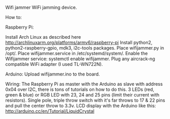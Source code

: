 Wifi jammer
WiFi jamming device.

How to:

Raspberry Pi:

Install Arch Linux as described here http://archlinuxarm.org/platforms/armv6/raspberry-pi
Install python2, python2-raspberry-gpio, mdk3, i2c-tools packages.
Place wifijammer.py in /opt/.
Place wifijammer.service in /etc/systemd/system/.
Enable the Wifijammer service: systemctl enable wifijammer.
Plug any aircrack-ng compatible WiFi adapter (I used TL-WN722N).

Arduino:
Upload wifijammer.ino to the board.

Wiring:
The Raspberry Pi as master with the Arduino as slave with address 0x04 over I2C, there is tons of tutorials on how to do this.
3 LEDs (red, green & blue) or RGB LED with 23, 24 and 25 pins (limit their current with resistors).
Single pole, triple throw switch with it's far throws to 17 & 22 pins and pull the center throw to 3.3v.
LCD display with the Arduino like this: http://arduino.cc/en/Tutorial/LiquidCrystal
